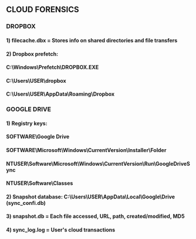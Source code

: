 ## CLOUD FORENSICS

### DROPBOX

#### 1) filecache.dbx = Stores info on shared directories and file transfers

#### 2) Dropbox prefetch: 

#### C:\Windows\Prefetch\DROPBOX.EXE

#### C:\Users\USER\dropbox

#### C:\Users\USER\AppData\Roaming\Dropbox

### GOOGLE DRIVE

#### 1) Registry keys:

#### SOFTWARE\Google Drive

#### SOFTWARE\Microsoft\Windows\CurrentVersion\Installer\Folder

#### NTUSER\Software\Microsoft\Windows\CurrentVersion\Run\GoogleDriveSync

#### NTUSER\Software\Classes

#### 2) Snapshot database: C:\Users\USER\AppData\Local\Google\Drive (sync_confi.db)

#### 3) snapshot.db = Each file accessed, URL, path, created/modified, MD5

#### 4) sync_log.log = User's cloud transactions

